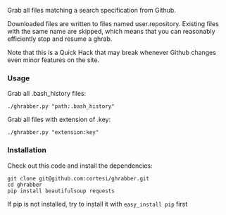 Grab all files matching a search specification from Github. 

Downloaded files are written to files named user.repository. Existing files
with the same name are skipped, which means that you can reasonably efficiently
stop and resume a ghrab. 

Note that this is a Quick Hack that may break whenever Github changes even
minor features on the site.


### Usage

Grab all .bash_history files:

    ./ghrabber.py "path:.bash_history"

Grab all files with extension of .key:

    ./ghrabber.py "extension:key"


### Installation

Check out this code and install the dependencies: 

    git clone git@github.com:cortesi/ghrabber.git
    cd ghrabber
    pip install beautifulsoup requests
    
If pip is not installed, try to install it with `easy_install pip` first


